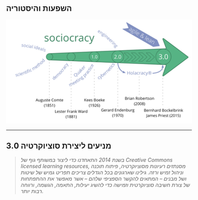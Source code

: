 ## השפעות והיסטוריה

![inline, fit](img/context/history.png)

* * *

## מניעים ליצירת סוציוקרטיה 3.0

> *בשנת 2014 התאחדנו כדי ליצור במשותף גוף של Creative Commons licensed learning resources, מסנתזים רעיונות מסוציוקרטיה, פיתוח תוכנה וניהול זמיש ורזה. גילינו שארגונים בכל הגדלים צריכים תפריט גמיש של שיטות ושל מבנים – המתאים להקשר הספציפי שלהם – אשר מאפשר את ההתפתחות של צורת חשיבה סוציוקרטית וזמישה כדי להשיג יעילות, התאמה, הגשמה, ורווחה רבות יותר.*